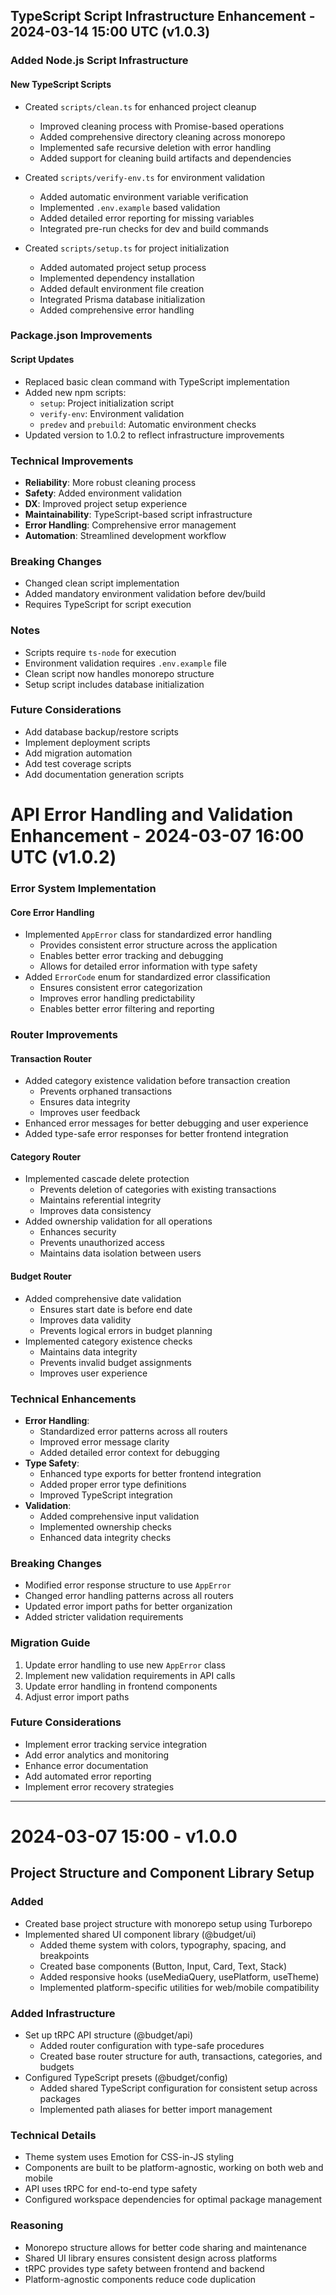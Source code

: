 ## TypeScript Script Infrastructure Enhancement - 2024-03-14 15:00 UTC (v1.0.3)

### Added Node.js Script Infrastructure
#### New TypeScript Scripts
- Created `scripts/clean.ts` for enhanced project cleanup
  - Improved cleaning process with Promise-based operations
  - Added comprehensive directory cleaning across monorepo
  - Implemented safe recursive deletion with error handling
  - Added support for cleaning build artifacts and dependencies

- Created `scripts/verify-env.ts` for environment validation
  - Added automatic environment variable verification
  - Implemented `.env.example` based validation
  - Added detailed error reporting for missing variables
  - Integrated pre-run checks for dev and build commands

- Created `scripts/setup.ts` for project initialization
  - Added automated project setup process
  - Implemented dependency installation
  - Added default environment file creation
  - Integrated Prisma database initialization
  - Added comprehensive error handling

### Package.json Improvements
#### Script Updates
- Replaced basic clean command with TypeScript implementation
- Added new npm scripts:
  - `setup`: Project initialization script
  - `verify-env`: Environment validation
  - `predev` and `prebuild`: Automatic environment checks
- Updated version to 1.0.2 to reflect infrastructure improvements

### Technical Improvements
- **Reliability**: More robust cleaning process
- **Safety**: Added environment validation
- **DX**: Improved project setup experience
- **Maintainability**: TypeScript-based script infrastructure
- **Error Handling**: Comprehensive error management
- **Automation**: Streamlined development workflow

### Breaking Changes
- Changed clean script implementation
- Added mandatory environment validation before dev/build
- Requires TypeScript for script execution

### Notes
- Scripts require `ts-node` for execution
- Environment validation requires `.env.example` file
- Clean script now handles monorepo structure
- Setup script includes database initialization

### Future Considerations
- Add database backup/restore scripts
- Implement deployment scripts
- Add migration automation
- Add test coverage scripts
- Add documentation generation scripts 

# API Error Handling and Validation Enhancement - 2024-03-07 16:00 UTC (v1.0.2)

### Error System Implementation
#### Core Error Handling
- Implemented `AppError` class for standardized error handling
  - Provides consistent error structure across the application
  - Enables better error tracking and debugging
  - Allows for detailed error information with type safety
- Added `ErrorCode` enum for standardized error classification
  - Ensures consistent error categorization
  - Improves error handling predictability
  - Enables better error filtering and reporting

### Router Improvements
#### Transaction Router
- Added category existence validation before transaction creation
  - Prevents orphaned transactions
  - Ensures data integrity
  - Improves user feedback
- Enhanced error messages for better debugging and user experience
- Added type-safe error responses for better frontend integration

#### Category Router
- Implemented cascade delete protection
  - Prevents deletion of categories with existing transactions
  - Maintains referential integrity
  - Improves data consistency
- Added ownership validation for all operations
  - Enhances security
  - Prevents unauthorized access
  - Maintains data isolation between users

#### Budget Router
- Added comprehensive date validation
  - Ensures start date is before end date
  - Improves data validity
  - Prevents logical errors in budget planning
- Implemented category existence checks
  - Maintains data integrity
  - Prevents invalid budget assignments
  - Improves user experience

### Technical Enhancements
- **Error Handling**:
  - Standardized error patterns across all routers
  - Improved error message clarity
  - Added detailed error context for debugging
- **Type Safety**:
  - Enhanced type exports for better frontend integration
  - Added proper error type definitions
  - Improved TypeScript integration
- **Validation**:
  - Added comprehensive input validation
  - Implemented ownership checks
  - Enhanced data integrity checks

### Breaking Changes
- Modified error response structure to use `AppError`
- Changed error handling patterns across all routers
- Updated error import paths for better organization
- Added stricter validation requirements

### Migration Guide
1. Update error handling to use new `AppError` class
2. Implement new validation requirements in API calls
3. Update error handling in frontend components
4. Adjust error import paths

### Future Considerations
- Implement error tracking service integration
- Add error analytics and monitoring
- Enhance error documentation
- Add automated error reporting
- Implement error recovery strategies

---

# 2024-03-07 15:00 - v1.0.0
## Project Structure and Component Library Setup

### Added
- Created base project structure with monorepo setup using Turborepo
- Implemented shared UI component library (@budget/ui)
  - Added theme system with colors, typography, spacing, and breakpoints
  - Created base components (Button, Input, Card, Text, Stack)
  - Added responsive hooks (useMediaQuery, usePlatform, useTheme)
  - Implemented platform-specific utilities for web/mobile compatibility

### Added Infrastructure
- Set up tRPC API structure (@budget/api)
  - Added router configuration with type-safe procedures
  - Created base router structure for auth, transactions, categories, and budgets
- Configured TypeScript presets (@budget/config)
  - Added shared TypeScript configuration for consistent setup across packages
  - Implemented path aliases for better import management

### Technical Details
- Theme system uses Emotion for CSS-in-JS styling
- Components are built to be platform-agnostic, working on both web and mobile
- API uses tRPC for end-to-end type safety
- Configured workspace dependencies for optimal package management

### Reasoning
- Monorepo structure allows for better code sharing and maintenance
- Shared UI library ensures consistent design across platforms
- tRPC provides type safety between frontend and backend
- Platform-agnostic components reduce code duplication 

